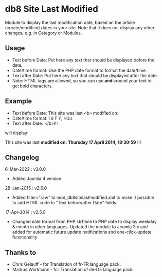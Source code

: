 # db8 Site Last Modified

Module to display the last modification date, based on the article (create/modified) dates in your site. 
Note that it does not display any other changes, e.g. in Category or Modules.

## Usage

- Text before Date: Put here any text that should be displayed before the date.
- Date/time format: Use the PHP date format to format the date/time.
- Text after Date: Put here any text that should be displayed after the date.
- Note: HTML tags are allowed, so you can use <b> and </b> around your text to get bold characters.

## Example

- Text before Date: This site was last &lt;b&gt; modified on:
- Date/time format: l d F Y, H:i:s
- Text after Date: &lt;/b&gt;!!!

will display:

This site was last <b>modified on: Thursday 17 April 2014, 18:30:59</b> !!!

## Changelog

6-Mar-2022 : v3.0.0
- Added Joomla 4 version

28-Jan-2015 : v2.6.0
- Added filter="raw" to mod_db8sitelastmodified.xml to make it possible to add HTML code to "Text before/after Date" fields.

17-Apr-2014 : v2.5.0
- Changed date format from PHP strftime to PHP date to display weekday & month in other languages. Updated the module to Joomla 3.x and added <updateserver> for automatic future update notifications and one-click-update functionality

## Thanks to
* Chris Gelauff - for Translation of fr-FR language pack.
* Markus Wortmann - for Translation of de-DE language pack.
